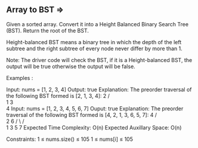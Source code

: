 Array to BST  =>
-------------


Given a sorted array. Convert it into a Height Balanced Binary Search Tree (BST). Return the root of the BST.

Height-balanced BST means a binary tree in which the depth of the left subtree and the right subtree of every node never differ by more than 1.

Note: The driver code will check the BST, if it is a Height-balanced BST, the output will be true otherwise the output will be false.

Examples :

Input: nums = [1, 2, 3, 4]
Output: true
Explanation: The preorder traversal of the following BST formed is [2, 1, 3, 4]:
           2
         /   \
        1     3
               \
                4
Input: nums = [1, 2, 3, 4, 5, 6, 7]
Ouput: true
Explanation: The preorder traversal of the following BST formed is [4, 2, 1, 3, 6, 5, 7]:
        4
       / \
      2   6
     / \   / \
    1 3  5 7
Expected Time Complexity: O(n)
Expected Auxillary Space: O(n)

Constraints:
1 ≤ nums.size() ≤ 105
1 ≤ nums[i] ≤ 105

